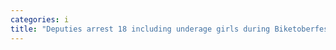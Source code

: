 ```yaml
---
categories: i
title: "Deputies arrest 18 including underage girls during Biketoberfest prostitution crackdown"
---
```

